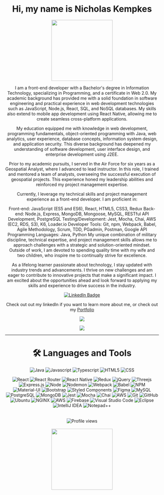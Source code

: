 <div id="header" align="center">
  <h1>
    Hi, my name is Nicholas Kempkes
  </h1>
  <img src="https://raw.githubusercontent.com/gist/ManulMax/2d20af60d709805c55fd784ca7cba4b9/raw/bcfeac7604f674ace63623106eb8bb8471d844a6/github.gif" height="200" />
  <p>I am a front-end developer with a Bachelor's degree in Information Technology, specializing in Programming, and a certificate in Web 2.0. My academic background has provided me with a solid foundation in software engineering and practical experience in web development technologies such as JavaScript, Node.js, React, SQL, and NoSQL databases. My skills also extend to mobile app development using React Native, allowing me to create seamless cross-platform applications.

My education equipped me with knowledge in web development, programming fundamentals, object-oriented programming with Java, web analytics, user experience, database concepts, information system design, and application security. This diverse background has deepened my understanding of software development, user interface design, and enterprise development using J2EE.

Prior to my academic pursuits, I served in the Air Force for six years as a Geospatial Analyst, where I advanced to lead instructor. In this role, I trained and mentored a team of analysts, overseeing the successful execution of geospatial projects. This experience honed my leadership abilities and reinforced my project management expertise.

Currently, I leverage my technical skills and project management experience as a front-end developer. I am proficient in:

Front-end: JavaScript (ES5 and ES6), React, HTML5, CSS3, Redux
Back-end: Node.js, Express, MongoDB, Mongoose, MySQL, RESTful API Development, PostgreSQL
Testing/Development: Jest, Mocha, Chai, AWS (EC2, RDS, S3), K6, Loader.io
Developer Tools: Git, npm, Webpack, Babel, Agile Methodology, Scrum, TDD, PGadmin, Postman, Google API
Programming Languages: Java, Python
My unique combination of military discipline, technical expertise, and project management skills allows me to approach challenges with a strategic and solution-oriented mindset. Outside of work, I am devoted to spending quality time with my wife and two children, who inspire me to continually strive for excellence.

As a lifelong learner passionate about technology, I stay updated with industry trends and advancements. I thrive on new challenges and am eager to contribute to innovative projects that make a significant impact. I am excited about the opportunities ahead and look forward to applying my skills and experience to drive success in the industry.

</p>
</div>


<div id="badges" align="center">
  <a href="https://www.linkedin.com/in/nicholas-kempkes/" target="_blank" rel="noreferrer noopener">
    <img src="https://img.shields.io/badge/LinkedIn-blue?style=for-the-badge&logo=linkedin&logoColor=white" alt="LinkedIn Badge"/>
  </a>
  <p>Check out out my linkedIn if you want to learn more about me, or check out my <a href="https://www.nicholaskempkes.com" target="_blank" rel="noreferrer noopener">Portfolio</a></p>
</div>


              
<div align="center">
  <img src= "http://github-readme-streak-stats.herokuapp.com?user=kemp3673&theme=highcontrast"/>
  <p> </p>
</div>
<!-- <div align="center">
  <img src="https://github-readme-stats.vercel.app/api?username=kemp3673&show_icons=true&theme=highcontrast&locale=en"/>
  <p> </p>
</div> -->
<div align="center"> 
  <img src="https://leetcard.jacoblin.cool/kemp3673?ext=activity"/>
</div>

---
  <h1 align="center">
    🛠️ Languages and Tools
  </h1>
<!-- <div align="center">
  <img src="https://github-readme-stats.vercel.app/api/top-langs/?username=kemp3673&layout=compact&langs_count=8&&hide=shellshow_icons=true&theme=highcontrast&locale=en"/>
  <p> </p>
</div> -->

<div align="center">
  <img alt="Java" src="https://img.shields.io/badge/java-%23ED8B00.svg?style=for-the-badge&logo=openjdk&logoColor=white"/>
  <img alt="Javascript" src="https://img.shields.io/badge/-JavaScript-F7DF1E?logo=javascript&logoColor=white&style=for-the-badge"/>
  <img alt="Typescript" src="https://img.shields.io/badge/typescript-%23007ACC.svg?style=for-the-badge&logo=typescript&logoColor=white"/>
  <img alt="HTML5" src="https://img.shields.io/badge/html5-%23E34F26.svg?style=for-the-badge&logo=html5&logoColor=white"/>
  <img alt="CSS" src="https://img.shields.io/badge/-CSS3-1572B6?logo=css3&logoColor=white&style=for-the-badge"/>
  <p> </p>
</div>

<div align="center">
  <img alt="React" src="https://img.shields.io/badge/-React-61DAFB?logo=react&logoColor=white&style=for-the-badge"/>
  <img alt="React Router" src="https://img.shields.io/badge/React_Router-CA4245?style=for-the-badge&logo=react-router&logoColor=white"/>
  <img alt="React Native" src="https://img.shields.io/badge/react_native-%2320232a.svg?style=for-the-badge&logo=react&logoColor=%2361DAFB"/>
  <img alt="Redux" src="https://img.shields.io/badge/-Redux-764ABC?logo=redux&logoColor=white&style=for-the-badge"/>
  <img alt="jQuery" src="https://img.shields.io/badge/-jQuery-0769AD?logo=jquery&logoColor=white&style=for-the-badge"/>
  <img alt="Threejs" src="https://img.shields.io/badge/threejs-black?style=for-the-badge&logo=three.js&logoColor=white"/>
  <img alt="Express.js" src="https://img.shields.io/badge/express.js-%23404d59.svg?style=for-the-badge&logo=express&logoColor=%2361DAFB"/>
  <img alt="Node" src="https://img.shields.io/badge/-Node-9ACD32?logo=node.js&logoColor=white&style=for-the-badge"/>
  <img alt="Nodemon" src="https://img.shields.io/badge/NODEMON-%23323330.svg?style=for-the-badge&logo=nodemon&logoColor=%BBDEAD"/>
  <img alt="Webpack" src="https://img.shields.io/badge/-Webpack-8DD6F9?logo=webpack&logoColor=white&style=for-the-badge"/>
  <img alt="Babel" src="https://img.shields.io/badge/-Babel-F9DC3E?logo=babel&logoColor=white&style=for-the-badge"/>
  <img alt="NPM" src="https://img.shields.io/badge/NPM-%23000000.svg?style=for-the-badge&logo=npm&logoColor=white"/>
  <img alt="Material-UI" src="https://img.shields.io/badge/-MUI-007FFF?logo=mui&logoColor=white&style=for-the-badge"/>
  <img alt="Bootstrap" src="https://img.shields.io/badge/-Bootstrap-7952B3?logo=bootstrap&logoColor=white&style=for-the-badge"/>
  <img alt="Styled Components" src="https://img.shields.io/badge/styled--components-DB7093?style=for-the-badge&logo=styled-components&logoColor=white"/>
  <img alt="Figma" src="https://img.shields.io/badge/-Figma-B2E7E8?logo=figma&logoColor=black&style=for-the-badge"/>
  <img alt="MySQL" src="https://img.shields.io/badge/-MySQL-4479A1?logo=mysql&logoColor=white&style=for-the-badge"/>
  <img alt="PostgreSQL" src="https://img.shields.io/badge/-PostgreSQL-4169E1?logo=postgresql&logoColor=white&style=for-the-badge"/>
  <img alt="MongoDB" src="https://img.shields.io/badge/-MongoDB-47A248?logo=mongodb&logoColor=white&style=for-the-badge"/>
  <img alt="Jest" src="https://img.shields.io/badge/-Jest-C21325?logo=jest&logoColor=white&style=for-the-badge"/>
  <img alt="Mocha" src="https://img.shields.io/badge/-Mocha-8D6748?logo=mocha&logoColor=white&style=for-the-badge"/>
  <img alt="Chai" src="https://img.shields.io/badge/-Chai-A30701?logo=chai&logoColor=white&style=for-the-badge"/>
  <img alt="AWS" src="https://img.shields.io/badge/-AWS-232F3E?logo=amazonaws&logoColor=white&style=for-the-badge"/>
  <img alt="Git" src="https://img.shields.io/badge/-Git-F05032?logo=git&logoColor=white&style=for-the-badge"/>
  <img alt="GitHub" src="https://img.shields.io/badge/github-%23121011.svg?style=for-the-badge&logo=github&logoColor=white"/>
  <img alt="Ubuntu" src="https://img.shields.io/badge/-Ubuntu-E95420?logo=ubuntu&logoColor=white&style=for-the-badge"/>
  <img alt="NGINX" src="https://img.shields.io/badge/-NGINX-009639?logo=nginx&logoColor=white&style=for-the-badge"/>
  <img alt="AWS" src="https://img.shields.io/badge/AWS-%23FF9900.svg?style=for-the-badge&logo=amazon-aws&logoColor=white"/>
  <img alt="Firebase" src="https://img.shields.io/badge/firebase-%23039BE5.svg?style=for-the-badge&logo=firebase"/>
  <img alt="Visual Studio Code" src="https://img.shields.io/badge/Visual%20Studio%20Code-0078d7.svg?style=for-the-badge&logo=visual-studio-code&logoColor=white"/>
  <img alt="Eclipse" src="https://img.shields.io/badge/Eclipse-FE7A16.svg?style=for-the-badge&logo=Eclipse&logoColor=white"/>
  <img alt="IntelliJ IDEA" src="https://img.shields.io/badge/IntelliJIDEA-000000.svg?style=for-the-badge&logo=intellij-idea&logoColor=white"/>
  <img alt="Notepad++" src="https://img.shields.io/badge/Notepad++-90E59A.svg?style=for-the-badge&logo=notepad%2b%2b&logoColor=black"/>
</div>


<div align="center"> 
  <br></br>
  <img src="https://komarev.com/ghpvc/?username=kemp3673&style=flat-square&color=blue" alt="Profile views"/>
  <br></br>
  <img src="https://media2.giphy.com/media/S1uy0EgCosuDS/giphy.gif?cid=6c09b952svi2t19uv53qw3cz1xyaqt21suqmylnfdwip533p&rid=giphy.gif&ct=g" height="200"/>
</div>
